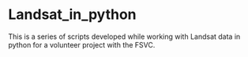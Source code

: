 # Landsat_in_python
This is a series of scripts developed while working with Landsat data in python for a volunteer project with the FSVC.
